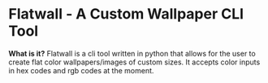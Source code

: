 # Flatwall - A Custom Wallpaper CLI Tool

**What is it?** Flatwall is a cli tool written in python that allows for the user to create flat color wallpapers/images of custom sizes. It accepts color inputs in hex codes and rgb codes at the moment.
